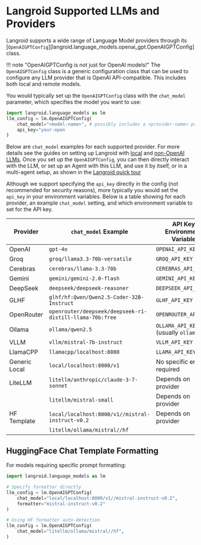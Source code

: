 
# Langroid Supported LLMs and Providers

Langroid supports a wide range of Language Model providers through its 
[`OpenAIGPTConfig`][langroid.language_models.openai_gpt.OpenAIGPTConfig] class. 

!!! note "OpenAIGPTConfig is not just for OpenAI models!"
    The `OpenAIGPTConfig` class is a generic configuration class that can be used
    to configure any LLM provider that is OpenAI API-compatible.
    This includes both local and remote models.

You would typically set up the `OpenAIGPTConfig` class with the `chat_model`
parameter, which specifies the model you want to use:

```python
import langroid.language_models as lm
llm_config = lm.OpenAIGPTConfig(
    chat_model="<model-name>", # possibly includes a <provider-name> prefix
    api_key="your-open
)
```

Below are `chat_model` examples for each supported provider.
For more details see the guides on setting up Langroid with 
[local](https://langroid.github.io/langroid/tutorials/local-llm-setup/) 
and [non-OpenAI LLMs](https://langroid.github.io/langroid/tutorials/non-openai-llms/).
Once you set up the `OpenAIGPTConfig`, you can then directly interact with the LLM,
or set up an Agent with this LLM, and use it by itself, or in a multi-agent setup,
as shown in the [Langroid quick tour](https://langroid.github.io/langroid/tutorials/langroid-tour/)


Although we support specifying the `api_key` directly in the config
(not recommended for security reasons),
more typically you would set the `api_key` in your environment variables.
Below is a table showing for each provider, an example `chat_model` setting, 
and which environment variable to set for the API key.




| Provider      | `chat_model` Example                                     | API Key Environment Variable |
|---------------|----------------------------------------------------------|----------------------------|
| OpenAI        | `gpt-4o`                                                 | `OPENAI_API_KEY` |
| Groq          | `groq/llama3.3-70b-versatile`                            | `GROQ_API_KEY` |
| Cerebras      | `cerebras/llama-3.3-70b`                                 | `CEREBRAS_API_KEY` |
| Gemini        | `gemini/gemini-2.0-flash`                                | `GEMINI_API_KEY` |
| DeepSeek      | `deepseek/deepseek-reasoner`                             | `DEEPSEEK_API_KEY` |
| GLHF          | `glhf/hf:Qwen/Qwen2.5-Coder-32B-Instruct`                | `GLHF_API_KEY` |
| OpenRouter    | `openrouter/deepseek/deepseek-r1-distill-llama-70b:free` | `OPENROUTER_API_KEY` |
| Ollama        | `ollama/qwen2.5`                                         | `OLLAMA_API_KEY` (usually `ollama`) |
| VLLM          | `vllm/mistral-7b-instruct`                               | `VLLM_API_KEY` |
| LlamaCPP      | `llamacpp/localhost:8080`                                | `LLAMA_API_KEY` |
| Generic Local | `local/localhost:8000/v1`                                | No specific env var required |
| LiteLLM       | `litellm/anthropic/claude-3-7-sonnet`                    | Depends on provider |
|               | `litellm/mistral-small`                                  | Depends on provider |
| HF Template   | `local/localhost:8000/v1//mistral-instruct-v0.2`         | Depends on provider |
|               | `litellm/ollama/mistral//hf`                             | |

## HuggingFace Chat Template Formatting

For models requiring specific prompt formatting:

```python
import langroid.language_models as lm

# Specify formatter directly
llm_config = lm.OpenAIGPTConfig(
    chat_model="local/localhost:8000/v1//mistral-instruct-v0.2",
    formatter="mistral-instruct-v0.2"
)

# Using HF formatter auto-detection
llm_config = lm.OpenAIGPTConfig(
    chat_model="litellm/ollama/mistral//hf",
)
```